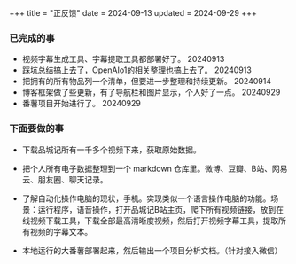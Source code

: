 +++
title = "正反馈"
date = 2024-09-13
updated = 2024-09-29
+++

### 已完成的事

- 视频字幕生成工具、字幕提取工具都部署好了。    20240913
- 踩坑总结搞上去了，OpenAIo1的相关整理也搞上去了。  20240913
- 把拥有的所有物品列一个清单，但要进一步整理和持续更新。  20240914
- 博客框架做了些更新，有了导航栏和图片显示，个人好了一点。  20240929
- 番薯项目开始进行了。  20240929


### 下面要做的事

- 下载品城记所有一千多个视频下来，获取原始数据。

- 把个人所有电子数据整理到一个 markdown 仓库里。微博、豆瓣、B站、网易云、朋友圈、聊天记录。

- 了解自动化操作电脑的现状，手机。实现类似一个语言操作电脑的功能。场景：运行程序，语音操作，打开品城记B站主页，爬下所有视频链接，放到在线视频下载工具，下载全部最高清晰度视频，然后打开视频字幕工具，提取所有视频的字幕文本。

- 本地运行的大番薯部署起来，然后输出一个项目分析文档。（针对接入微信）